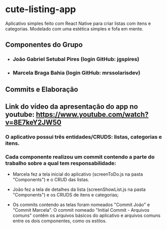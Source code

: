 # cute-listing-app
Aplicativo simples feito com React Native para criar listas com itens e categorias. Modelado com uma estética simples e fofa em mente.

## Componentes do Grupo

* ### João Gabriel Setubal Pires (login GitHub: jgspires)
* ### Marcela Braga Bahia (login GitHub: mrssolarisdev)

## Commits e Elaboração

## Link do vídeo da apresentação do app no youtube: https://www.youtube.com/watch?v=8E7keY2JW50

### O aplicativo possui três entidades/CRUDS: listas, categorias e itens.

### Cada componente realizou um commit contendo a parte do trabalho sobre a qual tem responsabilidade:

* Marcela fez a tela inicial do aplicativo (screenToDo.js na pasta "Components") e o CRUD das listas.

* João fez a tela de detalhes da lista (screenShowList.js na pasta "Components") e os CRUDS de itens e categorias;

* Os commits contendo as telas foram nomeados "Commit João" e "Commit Marcela". O commit nomeado "Initial Commit - Arquivos comuns" contêm os arquivos básicos do aplicativo e arquivos comuns entre os dois componentes, como os estilos.
